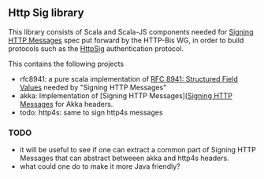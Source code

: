 ## Http Sig library

This library consists of Scala and Scala-JS components needed for
[Signing HTTP Messages](https://www.ietf.org/archive/id/draft-ietf-httpbis-message-signatures-04.html)
spec put forward by the HTTP-Bis WG, in order to 
build protocols such as the [HttpSig](https://github.com/solid/authentication-panel/blob/main/proposals/HttpSignature.md)
authentication protocol.

This contains the following projects

* rfc8941: a pure scala implementation of [RFC 8941: Structured Field Values](https://datatracker.ietf.org/doc/html/rfc8941)
  needed by "Signing HTTP Messages"
* akka: Implementation of [Signing HTTP Messages]([Signing HTTP Messages](https://www.ietf.org/archive/id/draft-ietf-httpbis-message-signatures-04.html) for Akka headers.
* todo: http4s: same to sign http4s messages

### TODO

* it will be useful to see if one can extract a common part of Signing HTTP Messages
that can abstract betweeen akka and http4s headers.
* what could one do to make it more Java friendly?